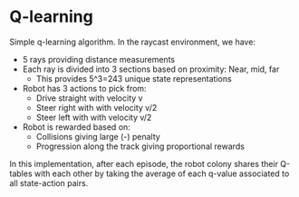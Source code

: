 # Q-learning
Simple q-learning algorithm. In the raycast environment, we have:
- 5 rays providing distance measurements
- Each ray is divided into 3 sections based on proximity: Near, mid, far
    - This provides 5^3=243 unique state representations
- Robot has 3 actions to pick from:
    - Drive straight with velocity v
    - Steer right with with velocity v/2
    - Steer left with with velocity v/2
- Robot is rewarded based on:
    - Collisions giving large (-) penalty
    - Progression along the track giving proportional rewards

In this implementation, after each episode, the robot colony shares their Q-tables with each other by taking the average of each q-value associated to all state-action pairs.